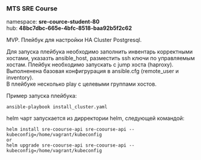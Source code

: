 ### MTS SRE Course

namespace: **sre-cource-student-80**  
hub: **48bc7dbc-665e-4bfc-8518-baa92b5f2c62**

MVP. Плейбук для настройки HA Cluster Postgresql.  

Для запуска плейбука необходимо заполнить инвентарь корректными хостами, указазть ansible_host, разместить ssh ключи по управляемым хостам. Плейбук необходимо запускать с jump хоста (haproxy). Выполненена базовая конфигрурация в ansible.cfg (remote_user и inventory).  
В плейбуке несколько play с целевыми группами хостов.  
  
Пример запуска плейбука:  
```console
ansible-playbook install_cluster.yaml
```

helm чарт запускается из дирректории helm, следующей командой:  
```console
helm install sre-coourse-api sre-coourse-api --kubeconfig=/home/vagrant/kubeconfig
or
helm upgrade sre-coourse-api sre-coourse-api --kubeconfig=/home/vagrant/kubeconfig
```
